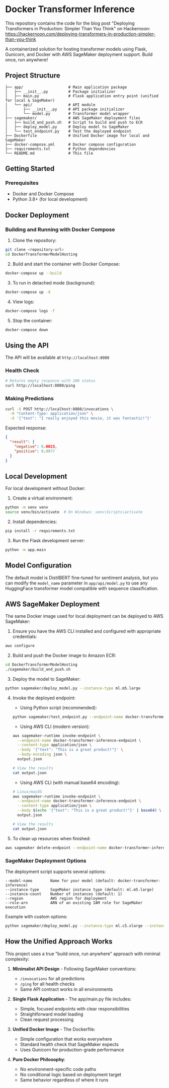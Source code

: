 # Docker Transformer Inference
This repository contains the code for the blog post "Deploying Transformers in Production: Simpler Than You Think" on Hackernoon: https://hackernoon.com/deploying-transformers-in-production-simpler-than-you-think

A containerized solution for hosting transformer models using Flask, Gunicorn, and Docker with AWS SageMaker deployment support. Build once, run anywhere!

## Project Structure

```
├── app/                    # Main application package
│   ├── __init__.py         # Package initializer
│   ├── main.py             # Flask application entry point (unified for local & SageMaker)
│   └── api/                # API module
│       ├── __init__.py     # API package initializer
│       └── model.py        # Transformer model wrapper
├── sagemaker/              # AWS SageMaker deployment files
│   ├── build_and_push.sh   # Script to build and push to ECR
│   ├── deploy_model.py     # Deploy model to SageMaker
│   └── test_endpoint.py    # Test the deployed endpoint
├── Dockerfile              # Unified Docker image for local and SageMaker
├── docker-compose.yml      # Docker compose configuration
├── requirements.txt        # Python dependencies
└── README.md               # This file
```

## Getting Started

### Prerequisites

- Docker and Docker Compose
- Python 3.8+ (for local development)

## Docker Deployment

### Building and Running with Docker Compose

1. Clone the repository:

```bash
git clone <repository-url>
cd DockerTransformerModelHosting
```

2. Build and start the container with Docker Compose:

```bash
docker-compose up --build
```

3. To run in detached mode (background):

```bash
docker-compose up -d
```

4. View logs:

```bash
docker-compose logs -f
```

5. Stop the container:

```bash
docker-compose down
```

## Using the API

The API will be available at `http://localhost:8080`

### Health Check

```bash
# Returns empty response with 200 status
curl http://localhost:8080/ping
```

### Making Predictions

```bash
curl -X POST http://localhost:8080/invocations \
  -H "Content-Type: application/json" \
  -d '{"text": "I really enjoyed this movie, it was fantastic!"}'
```

Expected response:
```json
{
  "result": {
    "negative": 0.0023,
    "positive": 0.9977
  }
}
```

## Local Development

For local development without Docker:

1. Create a virtual environment:

```bash
python -m venv venv
source venv/bin/activate  # On Windows: venv\Scripts\activate
```

2. Install dependencies:

```bash
pip install -r requirements.txt
```

3. Run the Flask development server:

```bash
python -m app.main
```

## Model Configuration

The default model is DistilBERT fine-tuned for sentiment analysis, but you can modify the `model_name` parameter in `app/api/model.py` to use any HuggingFace transformer model compatible with sequence classification.

## AWS SageMaker Deployment

The same Docker image used for local deployment can be deployed to AWS SageMaker:

1. Ensure you have the AWS CLI installed and configured with appropriate credentials:

```bash
aws configure
```

2. Build and push the Docker image to Amazon ECR:

```bash
cd DockerTransformerModelHosting
./sagemaker/build_and_push.sh
```

3. Deploy the model to SageMaker:

```bash
python sagemaker/deploy_model.py --instance-type ml.m5.large
```

4. Invoke the deployed endpoint:

   * Using Python script (recommended):
   ```bash
   python sagemaker/test_endpoint.py --endpoint-name docker-transformer-inference-endpoint
   ```

   * Using AWS CLI (modern version):
   ```bash
   aws sagemaker-runtime invoke-endpoint \
     --endpoint-name docker-transformer-inference-endpoint \
     --content-type application/json \
     --body '{"text": "This is a great product!"}' \
     --body-encoding json \
     output.json
   
   # View the results
   cat output.json
   ```

   * Using AWS CLI (with manual base64 encoding):
   ```bash
   # Linux/macOS
   aws sagemaker-runtime invoke-endpoint \
     --endpoint-name docker-transformer-inference-endpoint \
     --content-type application/json \
     --body $(echo '{"text": "This is a great product!"}' | base64) \
     output.json
   
   # View the results
   cat output.json
   ```

5. To clean up resources when finished:

```bash
aws sagemaker delete-endpoint --endpoint-name docker-transformer-inference-endpoint
```

### SageMaker Deployment Options

The deployment script supports several options:

```
--model-name        Name for your model (default: docker-transformer-inference)
--instance-type     SageMaker instance type (default: ml.m5.large)
--instance-count    Number of instances (default: 1)
--region            AWS region for deployment
--role-arn          ARN of an existing IAM role for SageMaker execution
```

Example with custom options:
```bash
python sagemaker/deploy_model.py --instance-type ml.c5.xlarge --instance-count 2 --region us-west-2
```

## How the Unified Approach Works

This project uses a true "build once, run anywhere" approach with minimal complexity:

1. **Minimalist API Design** - Following SageMaker conventions:
   - `/invocations` for all predictions
   - `/ping` for all health checks
   - Same API contract works in all environments

2. **Single Flask Application** - The app/main.py file includes:
   - Simple, focused endpoints with clear responsibilities
   - Straightforward model loading
   - Clean request processing

3. **Unified Docker Image** - The Dockerfile:
   - Simple configuration that works everywhere
   - Standard health check that SageMaker expects
   - Uses Gunicorn for production-grade performance

4. **Pure Docker Philosophy**:
   - No environment-specific code paths
   - No conditional logic based on deployment target
   - Same behavior regardless of where it runs